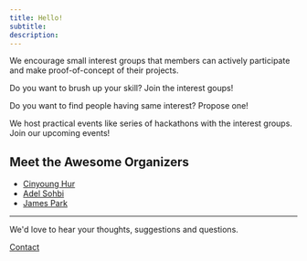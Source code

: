 ```yaml
---
title: Hello!
subtitle: 
description: 
---
```


We encourage small interest groups that members can actively participate and make proof-of-concept of their projects. 

Do you want to brush up your skill? 
Join the interest goups!

Do you want to find people having same interest? 
Propose one!

We host practical events like series of hackathons with the interest groups. 
Join our upcoming events!

## Meet the Awesome Organizers

* [Cinyoung Hur](https://www.github.com/hurcy)
* [Adel Sohbi](https://www.linkedin.com/in/adelshb)
* [James Park](https://www.linkedin.com/in/james-park-laplace)

--- 

We'd love to hear your thoughts, suggestions and questions.

<a href="/contact" class="button button--large">Contact</a>